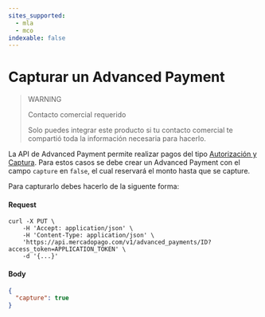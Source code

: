 ```yaml
---
sites_supported:
  - mla
  - mco
indexable: false
---
```


# Capturar un Advanced Payment 

> WARNING
>
> Contacto comercial requerido
>
> Solo puedes integrar este producto si tu contacto comercial te compartió toda la información necesaria para hacerlo.

La API de Advanced Payment permite realizar pagos del tipo [Autorización y Captura](https://www.mercadopago.com.ar/developers/es/guides/payments/api/other-features). Para estos casos se debe crear un Advanced Payment con el campo `capture` en `false`, el cual reservará el monto hasta que se capture.

Para capturarlo debes hacerlo de la siguente forma:

#### Request
```curl
curl -X PUT \
    -H 'Accept: application/json' \
    -H 'Content-Type: application/json' \
    'https://api.mercadopago.com/v1/advanced_payments/ID?access_token=APPLICATION_TOKEN' \
    -d '{...}'
```

#### Body
```json
{
  "capture": true
}
```  
